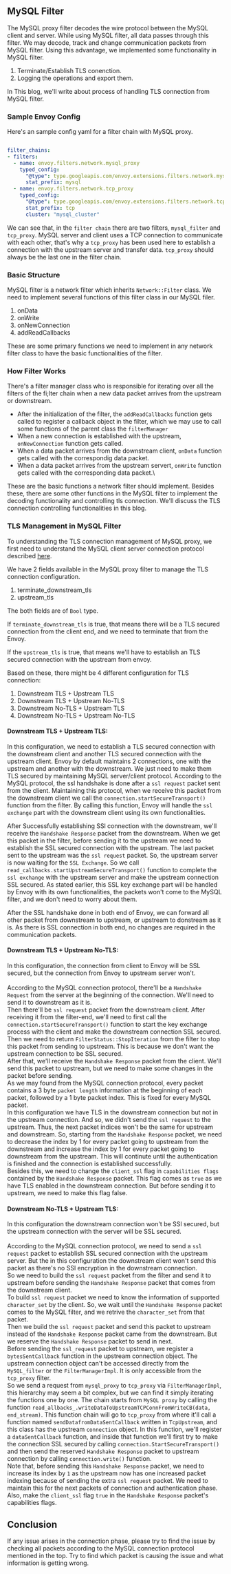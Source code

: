 ## MySQL Filter


The MySQL proxy filter decodes the wire protocol between the MySQL client and server. While using MySQL filter, all data
passes through this filter. We may decode, track and change communication packets from MySQL filter.
Using this advantage, we implemented some functionality in MySQL filter.
1. Terminate/Establish TLS conenction.
2. Logging the operations and export them.

In This blog, we'll write about process of handling TLS connection from MySQL filter.

### Sample Envoy Config

Here's an sample config yaml for a filter chain with MySQL proxy.

```yaml

filter_chains:
- filters:
  - name: envoy.filters.network.mysql_proxy
    typed_config:
      "@type": type.googleapis.com/envoy.extensions.filters.network.mysql_proxy.v3.MySQLProxy
      stat_prefix: mysql
  - name: envoy.filters.network.tcp_proxy
    typed_config:
      "@type": type.googleapis.com/envoy.extensions.filters.network.tcp_proxy.v3.TcpProxy
      stat_prefix: tcp
      cluster: "mysql_cluster"
```
We can see that, in the `filter chain` there are two filters, `mysql_filter` and `tcp_proxy`. MySQL server and
client uses a TCP connection to communicate with each other, that's why a `tcp_proxy` has been used here to establish a 
connection with the upstream server and transfer data. `tcp_proxy` should always be the last one in the filter chain.

### Basic Structure
MySQL filter is a network filter which inherits `Network::Filter` class. We need to implement several functions of this 
filter class in our MySQL filer. 
1. onData
2. onWrite
3. onNewConnection
4. addReadCallbacks

These are some primary functions we need to implement in any network filter class to have the basic functionalities of
the filter.

### How Filter Works
There's a filter manager class who is responsible for iterating over all the filters of the fi;lter chain when a new data
packet arrives from the upstream or downstream. 

- After the initialization of the filter, the `addReadCallbacks` function gets called to register a callback object in the filter, 
which we may use to call some functions of the parent class the `filterManager`
- When a new connection is established with the upstream, `onNewConnection` function gets called.
- When a data packet arrives from the downstream client, `onData` function gets called with the correspondig data packet.
- When a data packet arrives from the upstream servert, `onWrite` function gets called with the corresponding data packet.\

These are the basic functions a network filter should implement. Besides these, there are some other functions in the
MySQL filter to implement the decoding functionality and controlling tls connection. We'll discuss the TLS connection
controlling functionalities in this blog.

### TLS Management in MySQL Filter
To understanding the TLS connection management of MySQL proxy, we first need to understand the MySQL client server connection
protocol described [here](https://dev.mysql.com/doc/dev/mysql-server/8.4.3/page_protocol_connection_phase.html).

We have 2 fields available in the MySQL proxy filter to manage the TLS connection configuration.
1. terminate_downstream_tls
2. upstream_tls

The both fields are of `Bool` type.

If `terminate_downstream_tls` is true, that means there will be a TLS secured connection
from the client end, and we need to terminate that from the Envoy.

If the `upstream_tls` is true, that means we'll have to establish an TLS secured connection with the upstream from envoy.

Based on these, there might be 4 different configuration for TLS connection:
1. Downstream TLS + Upstream TLS
2. Downstream TLS + Upstream No-TLS
3. Downstream No-TLS + Upstream TLS
4. Downstream No-TLS + Upstream No-TLS


#### Downstream TLS + Upstream TLS:
In this configuration, we need to establish a TLS secured connection with the downstream client and another TLS secured 
connection with the upstream client. Envoy by default maintains 2 connections, one with the upstream and another with the
downstream. We just need to make them TLS secured by maintaining MySQL server/client protocol.
According to the MySQL protocol, the ssl handshake is done after a `ssl request` packet sent from the client.
Maintaining this protocol, when we receive this packet from the downstream client we call the `connection.startSecureTransport()`
function from the filter. By calling this function, Envoy will handle the `ssl exchange` part with the downstream client
using its own functionalities.

After Successfully establishing SSl connection with the downstream, we'll receive the `Handshake Response` packet from the
downstream. When we get this packet in the filter, before sending it to the upstream we need to establish the SSL secured 
connection with the upstream. The last packet sent to the upstream was the `ssl request` packet. So, the upstream server is
now waiting for the `SSL Exchange`. So we call `read_callbacks.startUpstreamSecureTransport()` function to complete the 
`ssl exchange` with the upstream server and make the upstream connection SSL secured. As stated earlier, this SSL key exchange
part will be handled by Envoy with its own functionalities, the packets won't come to the MySQL filter, and we don't need to worry
about them.

After the SSL handshake done in both end of Envoy, we can forward all other packet from downstream to upstream, or upstream to donstream 
as it is. As there is SSL connection in both end, no changes are required in the communication packets.


#### Downstream TLS + Upstream No-TLS:

In this configuration, the connection from client to Envoy will be SSL secured, but the connection from Envoy to upstream server
won't.
\
\
According to the MySQL connection protocol, there'll be a `Handshake Request` from the server at the beginning of the connection.
We'll need to send it to downstream as it is.\
Then there'll be `ssl request` packet from the downstream client. After receiving it from the filter-end, we'll need to first
call the `connection.startSecureTransport()` function to start the key exchange process with the client and make the downstream 
connection SSL secured. Then we need to return `FilterStatus::StopIteration` from the filter to stop this packet from sending 
to upstream. This is because we don't want the upstream connection to be SSL secured.\
After that, we'll receive the `Handshake Response` packet from the client. We'll send this packet to upstream, but we need
to make some changes in the packet before sending.\
As we may found from the MySQL connection protocol, every packet contains a 3 byte `packet length` information at the beginning
of each packet, followed by a 1 byte packet index. This is fixed for every MySQL packet.\
In this configuration we have TLS in the downstream connection but not in the upstream connection. And so, we didn't send the 
`ssl request` to the upstream. Thus, the next packet indices won't be the same for upstream and downstream. So, starting from the `Handshake Response`
packet, we need to decrease the index by 1 for every packet going to upstream from the downstream and increase the index by 1
for every packet going to downstream from the upstream. This will continute until the authentication is finished and the connection
is established successfully.\
Besides this, we need to change the `client_ssl` flag in `capabilities flags` contained by the `Handshake Response` packet.
This flag comes as `true` as we have TLS enabled in the downstream connection. But before sending it to upstream, we need to make
this flag false.


#### Downstream No-TLS + Upstream TLS:
In this configuration the downstream connection won't be SSl secured, but the upstream connection with the server will be 
SSL secured. 
\
\
According to the MySQL connection protocol, we need to send a `ssl request` packet to establish SSL secured connection with
the upstream server. But the in this configuration the downstream client won't send this packet as there's no SSl encryption
in the downstream connection.\
So we need to build the `ssl request` packet from the filter and send it to upstream before sending the `Handshake Response` packet that
comes from the downstream client.\
To build `ssl request` packet we need to know the information of supported `character_set` by the client. So, we wait until the
`Handshake Response` packet comes to the MySQL filter, and we retrive the `character_set` from that packet.\
Then we build the `ssl request` packet and send this packet to upstream instead of the `Handshake Response` packet came from the downstream.
But we reserve the `Handshake Response` packet to send in next.\
Before sending the `ssl_request` packet to upstream, we register a `bytesSentCallback` function in the upstream connection object.
The upstream connection object can't be accessed directly from the `MySQL_filter` or the `FilterManagerImpl`. It is only accessible
from the `tcp_proxy` filter.\
So we send a request from `mysql_proxy` to `tcp_proxy` via `FilterManagerImpl`, this hierarchy may seem a bit complex,
but we can find it simply iterating the functions one by one. The chain starts from `MySQL proxy` by calling the function
`read_allbacks_.writeDataToUpstreamTCPConnFromWriteCB(data, end_stream)`. This function chain will go to `tcp_proxy` from where it'll call
a function named `sendDatafromDataSentCallback` written in `TcpUpstream`, and this class has the upstream `connection` object.
In this function, we'll register a `dataSentCallback` function, and inside that function we'll first try to make the connection
SSL secured by calling `connection.StartSecureTransport()` and then send the reserved `Handshake Response` packet to upstream connection
by calling `connection.write()` function.\
Note that, before sending this `Handshake Response` packet, we need to increase its index by `1` as the upstream now has one increased 
packet indexing because of sending the extra `ssl request` packet. We need to maintain this for the next packets of connection and authentication
phase.\
Also, make the `client_ssl` flag `true` in the `Handshake Response` packet's capabilities flags.


## Conclusion

If any issue arises in the connection phase, please try to find the issue by checking all packets according to the MySQL connection protocol
mentioned in the top. Try to find which packet is causing the issue and what information is getting wrong.
